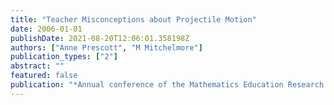 ```yaml
---
title: "Teacher Misconceptions about Projectile Motion"
date: 2006-01-01
publishDate: 2021-08-20T12:06:01.358198Z
authors: ["Anne Prescott", "M Mitchelmore"]
publication_types: ["2"]
abstract: ""
featured: false
publication: "*Annual conference of the Mathematics Education Research Group of Australasia łdots*"
---
```


